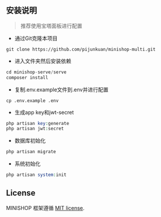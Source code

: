 ## 安装说明

>推荐使用宝塔面板进行配置

* 通过Git克隆本项目

```$xslt
git clone https://github.com/pijunkuan/minishop-multi.git
```

* 进入文件夹然后安装依赖
```php
cd minishop-serve/serve
composer install
```

* 复制.env.example文件到.env并进行配置
```shell script
cp .env.example .env
```

* 生成app key和jwt-secret
```php
php artisan key:generate
php artisan jwt:secret
```

* 数据库初始化
```php
php artisan migrate
```

 * 系统初始化
 ```php
php artisan system:init
```

## License

MINISHOP 框架遵循 [MIT license](https://opensource.org/licenses/MIT).
